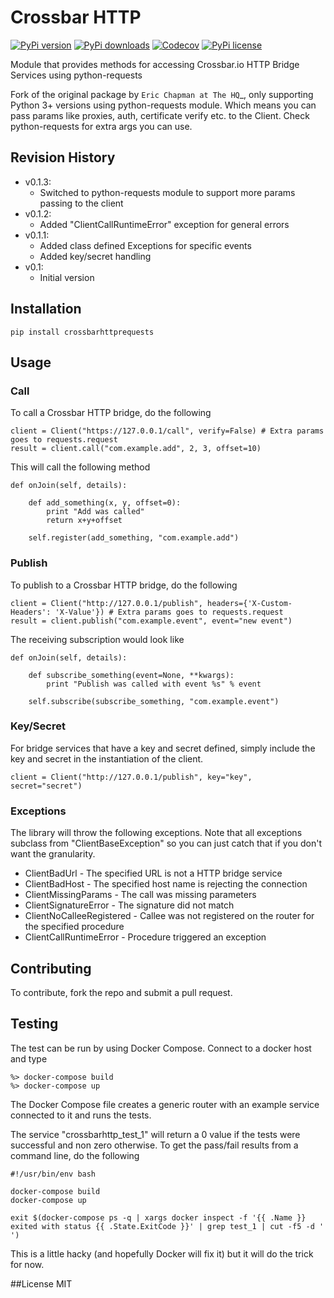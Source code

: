 # Crossbar HTTP

[![PyPi version](https://img.shields.io/pypi/v/crossbarhttprequests.svg)](https://pypi.python.org/pypi/crossbarhttprequests)
[![PyPi downloads](https://img.shields.io/pypi/dm/crossbarhttprequests.svg)](https://pypi.python.org/pypi/crossbarhttprequests)
[![Codecov](https://img.shields.io/codecov/c/github/thehq/python-crossbarhttp/master.svg)](https://codecov.io/github/thehq/python-crossbarhttp)
[![PyPi license](https://img.shields.io/pypi/l/crossbarhttprequests.svg)](https://pypi.python.org/pypi/crossbarhttprequests)

Module that provides methods for accessing Crossbar.io HTTP Bridge Services using python-requests

Fork of the original package by `Eric Chapman at The HQ`_, only supporting 
Python 3+ versions using python-requests module. Which means you can pass params like proxies, auth, certificate verify etc. to the Client.
Check python-requests for extra args you can use.

## Revision History
  - v0.1.3:
    - Switched to python-requests module to support more params passing to the client
  - v0.1.2:
    - Added "ClientCallRuntimeError" exception for general errors
  - v0.1.1:
    - Added class defined Exceptions for specific events
    - Added key/secret handling
  - v0.1:
    - Initial version

## Installation

    pip install crossbarhttprequests

## Usage

### Call
To call a Crossbar HTTP bridge, do the following

    client = Client("https://127.0.0.1/call", verify=False) # Extra params goes to requests.request
    result = client.call("com.example.add", 2, 3, offset=10)
    
This will call the following method

    def onJoin(self, details):
        
        def add_something(x, y, offset=0):
            print "Add was called"
            return x+y+offset

        self.register(add_something, "com.example.add")
        
### Publish
To publish to a Crossbar HTTP bridge, do the following

    client = Client("http://127.0.0.1/publish", headers={'X-Custom-Headers': 'X-Value'}) # Extra params goes to requests.request
    result = client.publish("com.example.event", event="new event")
    
The receiving subscription would look like

    def onJoin(self, details):
        
        def subscribe_something(event=None, **kwargs):
            print "Publish was called with event %s" % event

        self.subscribe(subscribe_something, "com.example.event") 

### Key/Secret
For bridge services that have a key and secret defined, simply include the key and secret in the instantiation of the
client.

    client = Client("http://127.0.0.1/publish", key="key", secret="secret")

### Exceptions
The library will throw the following exceptions.  Note that all exceptions subclass from "ClientBaseException" so
you can just catch that if you don't want the granularity.

  - ClientBadUrl - The specified URL is not a HTTP bridge service
  - ClientBadHost - The specified host name is rejecting the connection
  - ClientMissingParams - The call was missing parameters
  - ClientSignatureError - The signature did not match
  - ClientNoCalleeRegistered - Callee was not registered on the router for the specified procedure
  - ClientCallRuntimeError - Procedure triggered an exception

## Contributing
To contribute, fork the repo and submit a pull request.

## Testing
The test can be run by using Docker Compose.  Connect to a docker host and type

    %> docker-compose build
    %> docker-compose up

The Docker Compose file creates a generic router with an example service connected to it and runs the tests.
    
The service "crossbarhttp_test_1" will return a 0 value if the tests were successful and non zero otherwise.  To get the
pass/fail results from a command line, do the following

    #!/usr/bin/env bash
    
    docker-compose build
    docker-compose up
    
    exit $(docker-compose ps -q | xargs docker inspect -f '{{ .Name }} exited with status {{ .State.ExitCode }}' | grep test_1 | cut -f5 -d ' ')

This is a little hacky (and hopefully Docker will fix it) but it will do the trick for now.

##License
MIT
